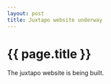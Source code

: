 ```yaml
---
layout: post
title: Juxtapo website underway
---
```


{{ page.title }}
================

The juxtapo website is being built.
